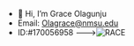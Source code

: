 - 👋 Hi, I’m Grace Olagunju
- Email: Olagrace@nmsu.edu
- ID:#170056958
--->![RACE](https://github.com/Graciousgrace2044/Graciousgrace2044/assets/170056958/afde6d88-20be-470d-931b-92a63389414c)
